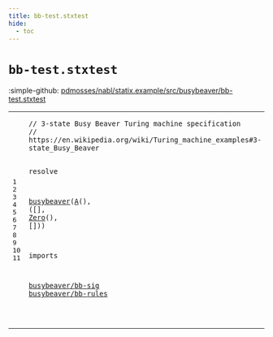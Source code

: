 ```yaml
---
title: bb-test.stxtest
hide:
  - toc
---
```


# `bb-test.stxtest`

:simple-github: [pdmosses/nabl/statix.example/src/busybeaver/bb-test.stxtest]

[pdmosses/nabl/statix.example/src/busybeaver/bb-test.stxtest]: https://github.com/pdmosses/nabl/blob/master/statix.example/src/busybeaver/bb-test.stxtest "The source file on GitHub"

<div class="stxtest"><table class="highlighttable"><tbody><tr><td class="linenos"><div class="linenodiv"><pre><span></span>1
2
3
4
5
6
7
8
9
10
11
</pre></div></td>
<td class="code"><pre><code><span class="layout">// 3-state Busy Beaver Turing machine specification</span>
<span class="layout">// https://en.wikipedia.org/wiki/Turing_machine_examples#3-state_Busy_Beaver</span>

<span class="keyword">resolve</span>

  <a href="../bb-rules.stx/#busybeaver_197_207" id="busybeaver_141_151" title="Defined at ../bb-rules.stx line 12"><span class="token sort_ConstraintId">busybeaver</span></a><span class="operator">(</span><a href="../bb-sig.stx/#A_198_199" id="A_152_153" title="Defined at ../bb-sig.stx line 9"><span class="token sort_OpId">A</span></a><span class="operator">(),</span> <span class="operator">([],</span> <a href="../bb-sig.stx/#Zero_295_299" id="Zero_162_166" title="Defined at ../bb-sig.stx line 15"><span class="token sort_OpId">Zero</span></a><span class="operator">(),</span> <span class="operator">[]))</span>

<span class="keyword">imports</span>

  <a href="../bb-sig.stx/#busybeaver/bb-sig_137_154" id="busybeaver/bb-sig_187_204" title="Defined at ../bb-sig.stx line 4"><span class="token sort_ConstraintId">busybeaver</span><span class="operator">/</span><span class="token sort_ConstraintId">bb</span><span class="operator">-</span><span class="token sort_ConstraintId">sig</span></a>
  <a href="../bb-rules.stx/#busybeaver/bb-rules_137_156" id="busybeaver/bb-rules_207_226" title="Defined at ../bb-rules.stx line 4"><span class="token sort_ConstraintId">busybeaver</span><span class="operator">/</span><span class="token sort_ConstraintId">bb</span><span class="operator">-</span><span class="keyword">rules</span></a>

</code></pre></td></tr></tbody></table></div>